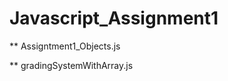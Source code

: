 # Javascript_Assignment1
** Assigntment1_Objects.js
<link rel="Assignment 3" href="./index.html">
** gradingSystemWithArray.js
<link rel="Assignment 4" href="./index2.html">